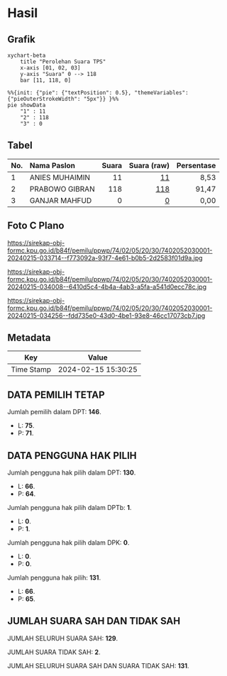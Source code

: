 # Hasil

## Grafik

```mermaid
xychart-beta
    title "Perolehan Suara TPS"
    x-axis [01, 02, 03]
    y-axis "Suara" 0 --> 118
    bar [11, 118, 0]
```

```mermaid
%%{init: {"pie": {"textPosition": 0.5}, "themeVariables": {"pieOuterStrokeWidth": "5px"}} }%%
pie showData
    "1" : 11
    "2" : 118
    "3" : 0
```

## Tabel

| No. | Nama Paslon    | Suara | Suara (raw) | Persentase |
|:--- |:-------------- | -----:| -----------:| ----------:|
| 1   | ANIES MUHAIMIN | 11    | [11][p-1]   | 8,53       |
| 2   | PRABOWO GIBRAN | 118   | [118][p-2]  | 91,47      |
| 3   | GANJAR MAHFUD  | 0     | [0][p-3]    | 0,00       |


[p-1]: https://github.com/gigit-pemilu/pemilu-2024-74-sulawesi-tenggara/blob/main/pilpres/hitung-suara/sub/74-sulawesi-tenggara/sub/02-konawe/sub/05-sampara/sub/2030-wawolimbue/sub/001-tps/sub/paslon-1.txt
[p-2]: https://github.com/gigit-pemilu/pemilu-2024-74-sulawesi-tenggara/blob/main/pilpres/hitung-suara/sub/74-sulawesi-tenggara/sub/02-konawe/sub/05-sampara/sub/2030-wawolimbue/sub/001-tps/sub/paslon-2.txt
[p-3]: https://github.com/gigit-pemilu/pemilu-2024-74-sulawesi-tenggara/blob/main/pilpres/hitung-suara/sub/74-sulawesi-tenggara/sub/02-konawe/sub/05-sampara/sub/2030-wawolimbue/sub/001-tps/sub/paslon-3.txt

## Foto C Plano

https://sirekap-obj-formc.kpu.go.id/b84f/pemilu/ppwp/74/02/05/20/30/7402052030001-20240215-033714--f773092a-93f7-4e61-b0b5-2d2583f01d9a.jpg

https://sirekap-obj-formc.kpu.go.id/b84f/pemilu/ppwp/74/02/05/20/30/7402052030001-20240215-034008--6410d5c4-4b4a-4ab3-a5fa-a541d0ecc78c.jpg

https://sirekap-obj-formc.kpu.go.id/b84f/pemilu/ppwp/74/02/05/20/30/7402052030001-20240215-034256--fdd735e0-43d0-4be1-93e8-46cc17073cb7.jpg


## Metadata

| Key        | Value               |
| ---------- | ------------------- |
| Time Stamp | 2024-02-15 15:30:25 |


## DATA PEMILIH TETAP

Jumlah pemilih dalam DPT: **146**.
 * L: **75**.
 * P: **71**.

## DATA PENGGUNA HAK PILIH

Jumlah pengguna hak pilih dalam DPT: **130**.
 * L: **66**.
 * P: **64**.

Jumlah pengguna hak pilih dalam DPTb: **1**.
 * L: **0**.
 * P: **1**.

Jumlah pengguna hak pilih dalam DPK: **0**.
 * L: **0**.
 * P: **0**.

Jumlah pengguna hak pilih: **131**.
 * L: **66**.
 * P: **65**.

## JUMLAH SUARA SAH DAN TIDAK SAH

JUMLAH SELURUH SUARA SAH: **129**.

JUMLAH SUARA TIDAK SAH: **2**.

JUMLAH SELURUH SUARA SAH DAN SUARA TIDAK SAH: **131**.


